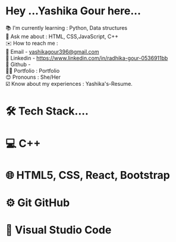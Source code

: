 # Hey ...Yashika Gour here...
📚 I'm currently learning : Python, Data structures <br/>
💬 Ask me about : HTML, CSS,JavaScript, C++ <br/>
✉️ How to reach me : <br/>
          📧 Email - yashikagour396@gmail.com <br/>
          📧 Linkedin - https://www.linkedin.com/in/radhika-gour-0536911bb <br/>
          📧 Github -  <br/>
          👩‍🎓 Portfolio : Portfolio <br/>
  😊 Pronouns : She/Her <br/>
  ☑️ Know about my experiences : Yashika's-Resume. <br/>


# 🛠  Tech Stack....

# 💻   C++

# 🌐   HTML5, CSS, React, Bootstrap

# ⚙️   Git GitHub

# 🔧   Visual Studio Code


